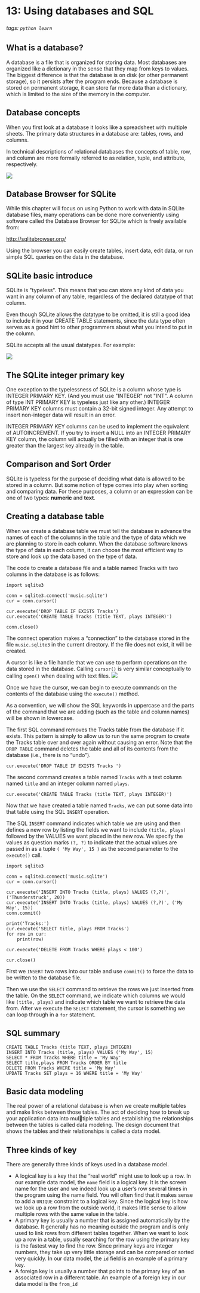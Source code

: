 # 13: Using databases and SQL
###### tags: `python learn`

## What is a database?
A database is a file that is organized for storing data. Most databases are organized like a dictionary in the sense that they map from keys to values. The biggest difference is
that the database is on disk (or other permanent storage), so it persists after the program ends. Because a database is stored on permanent storage, it can store far more data than
a dictionary, which is limited to the size of the memory in the computer.

## Database concepts
When you first look at a database it looks like a spreadsheet with multiple sheets. The primary data structures in a database are: tables, rows, and columns.

In technical descriptions of relational databases the concepts of table, row, and column are more formally referred to as relation, tuple, and attribute, respectively.

![](https://i.imgur.com/1pqkylv.png)

## Database Browser for SQLite
While this chapter will focus on using Python to work with data in SQLite database files, many operations can be done more conveniently using software called the Database Browser for SQLite which is freely available from:

http://sqlitebrowser.org/

Using the browser you can easily create tables, insert data, edit data, or run simple SQL queries on the data in the database.

## SQLite basic introduce
SQLite is "typeless". This means that you can store any kind of data you want in any column of any table, regardless of the declared datatype of that column.

Even though SQLite allows the datatype to be omitted, it is still a good idea to include it in your CREATE TABLE statements, since the data type often serves as a good hint to other programmers about what you intend to put in the column.

SQLite accepts all the usual datatypes. For example:

![](https://i.imgur.com/vqF940o.png)

## The SQLite integer primary key
One exception to the typelessness of SQLite is a column whose type is INTEGER PRIMARY KEY. (And you must use "INTEGER" not "INT". A column of type INT PRIMARY KEY is typeless just like any other.) INTEGER PRIMARY KEY columns must contain a 32-bit signed integer. Any attempt to insert non-integer data will result in an error.

INTEGER PRIMARY KEY columns can be used to implement the equivalent of AUTOINCREMENT. If you try to insert a NULL into an INTEGER PRIMARY KEY column, the column will actually be filled with an integer that is one greater than the largest key already in the table.

## Comparison and Sort Order
SQLite is typeless for the purpose of deciding what data is allowed to be stored in a column. But some notion of type comes into play when sorting and comparing data. For these purposes, a column or an expression can be one of two types: **numeric** and **text**.



## Creating a database table
When we create a database table we must tell the database in advance the names of each of the columns in the table and the type of data which we are planning to store in each column. When the database software knows the type of data in each column, it can choose the most efficient way to store and look up the data based on the type of data.


The code to create a database file and a table named Tracks with two columns in the database is as follows:
```python=
import sqlite3

conn = sqlite3.connect('music.sqlite')
cur = conn.cursor()

cur.execute('DROP TABLE IF EXISTS Tracks')
cur.execute('CREATE TABLE Tracks (title TEXT, plays INTEGER)')

conn.close()
```
The connect operation makes a “connection” to the database stored in the file `music.sqlite3` in the current directory. If the file does not exist, it will be created.

A cursor is like a file handle that we can use to perform operations on the data stored in the database. Calling `cursor()` is very similar conceptually to calling `open()` when dealing with text files.
![](https://i.imgur.com/L1Yc7uD.png)

Once we have the cursor, we can begin to execute commands on the contents of the database using the `execute()` method.

As a convention, we will show the SQL keywords in uppercase and the parts of the command that we are adding (such as the table and column names) will be shown in lowercase.

The first SQL command removes the Tracks table from the database if it exists. This pattern is simply to allow us to run the same program to create the Tracks table over and over again without causing an error. Note that the `DROP TABLE` command deletes the table and all of its contents from the database (i.e., there is no “undo”).
```python=
cur.execute('DROP TABLE IF EXISTS Tracks ')
```

The second command creates a table named `Tracks` with a text column named `title` and an integer column named `plays`.
```python=
cur.execute('CREATE TABLE Tracks (title TEXT, plays INTEGER)')
```

Now that we have created a table named `Tracks`, we can put some data into that table using the SQL `INSERT` operation.

The SQL `INSERT` command indicates which table we are using and then defines a new row by listing the fields we want to include `(title, plays)` followed by the VALUES we want placed in the new row. We specify the values as question marks `(?, ?)` to indicate that the actual values are passed in as a tuple `( 'My Way', 15 )` as the second parameter to the `execute()` call.
```python=
import sqlite3

conn = sqlite3.connect('music.sqlite')
cur = conn.cursor()

cur.execute('INSERT INTO Tracks (title, plays) VALUES (?,?)', ('Thunderstruck', 20))
cur.execute('INSERT INTO Tracks (title, plays) VALUES (?,?)', ('My Way', 15))
conn.commit()

print('Tracks:')
cur.execute('SELECT title, plays FROM Tracks')
for row in cur:
	print(row)

cur.execute('DELETE FROM Tracks WHERE plays < 100')

cur.close()
```

First we `INSERT` two rows into our table and use `commit()` to force the data to be written to the database file.


Then we use the `SELECT` command to retrieve the rows we just inserted from the table. On the `SELECT` command, we indicate which columns we would like ``(title, plays)``
and indicate which table we want to retrieve the data from. After we execute the `SELECT` statement, the cursor is something we can loop through in a `for` statement.

## SQL summary

```python=
CREATE TABLE Tracks (title TEXT, plays INTEGER)
INSERT INTO Tracks (title, plays) VALUES ('My Way', 15)
SELECT * FROM Tracks WHERE title = 'My Way'
SELECT title,plays FROM Tracks ORDER BY title
DELETE FROM Tracks WHERE title = 'My Way'
UPDATE Tracks SET plays = 16 WHERE title = 'My Way'
```
## Basic data modeling
The real power of a relational database is when we create multiple tables and make links between those tables. The act of deciding how to break up your application data into multiple tables and establishing the relationships between the tables is called data modeling.
The design document that shows the tables and their relationships is called a data model.

## Three kinds of key
There are generally three kinds of keys used in a database model.
-  A logical key is a key that the “real world” might use to look up a row. In our example data model, the `name` field is a logical key. It is the screen name for the user and we indeed look up a user’s row several times in the program using the name field. You will often find that it makes sense to add a `UNIQUE` constraint to a logical key. Since the logical key is how we look up a row from the outside world, it makes little sense to allow multiple rows with the same value in the table.
-  A primary key is usually a number that is assigned automatically by the database. It generally has no meaning outside the program and is only used to link rows from different tables together. When we want to look up a row in a table, usually searching for the row using the primary key is the fastest way to find the row. Since primary keys are integer numbers, they take up very little storage and can be compared or sorted very quickly. In our data model, the `id` field is an example of a primary key.
-  A foreign key is usually a number that points to the primary key of an associated row in a different table. An example of a foreign key in our data model is the `from_id`